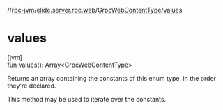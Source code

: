 //[rpc-jvm](../../../index.md)/[elide.server.rpc.web](../index.md)/[GrpcWebContentType](index.md)/[values](values.md)

# values

[jvm]\
fun [values](values.md)(): [Array](https://kotlinlang.org/api/latest/jvm/stdlib/kotlin/-array/index.html)&lt;[GrpcWebContentType](index.md)&gt;

Returns an array containing the constants of this enum type, in the order they're declared.

This method may be used to iterate over the constants.

